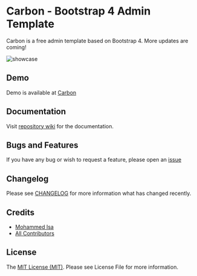 # Carbon - Bootstrap 4 Admin Template
Carbon is a free admin template based on Bootstrap 4. More updates are coming!

![showcase](https://user-images.githubusercontent.com/2684154/34468329-6803714c-ef17-11e7-81a9-82c7eb8df309.png)

## Demo
Demo is available at [Carbon](http://carbon.smartisan.io)

## Documentation
Visit [repository wiki](https://github.com/mohd-isa/carbon/wiki/1.-Installation) for the documentation.

## Bugs and Features
If you have any bug or wish to request a feature, please open an [issue](https://github.com/mohd-isa/carbon/issues)

## Changelog
Please see [CHANGELOG](https://github.com/mohd-isa/carbon/blob/master/CHANGELOG.md) for more information what has changed recently.

## Credits
* [Mohammed Isa](https://github.com/mohd-isa)
* [All Contributors](https://github.com/mohd-isa/carbon/graphs/contributors)

## License
The [MIT License (MIT)](https://github.com/mohd-isa/carbon/blob/master/LICENSE). Please see License File for more information.
